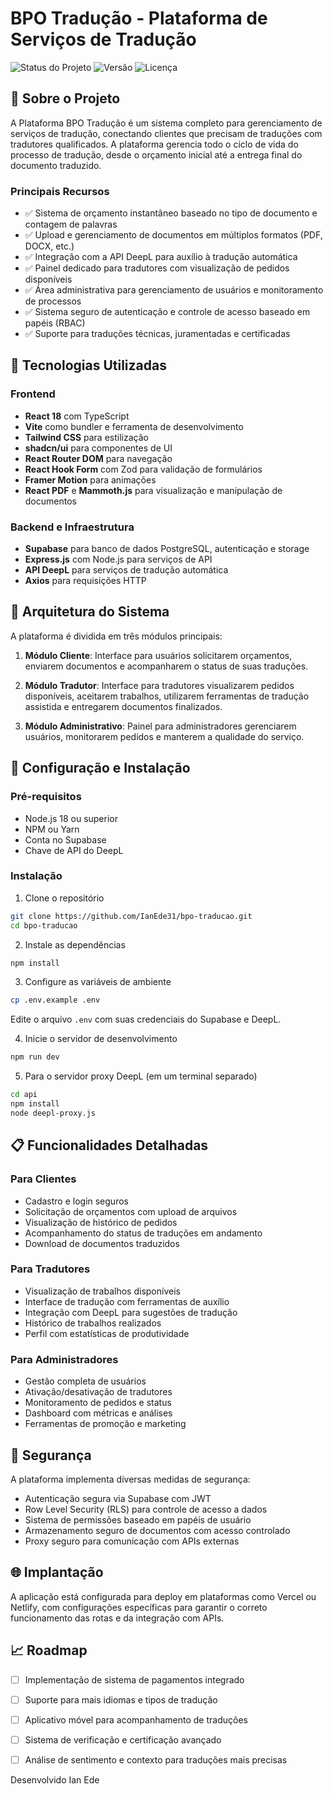 # BPO Tradução - Plataforma de Serviços de Tradução

![Status do Projeto](https://img.shields.io/badge/Status-Em%20Desenvolvimento-yellow)
![Versão](https://img.shields.io/badge/Versão-2.0-blue)
![Licença](https://img.shields.io/badge/Licença-MIT-green)

## 📝 Sobre o Projeto

A Plataforma BPO Tradução é um sistema completo para gerenciamento de serviços de tradução, conectando clientes que precisam de traduções com tradutores qualificados. A plataforma gerencia todo o ciclo de vida do processo de tradução, desde o orçamento inicial até a entrega final do documento traduzido.

### Principais Recursos

- ✅ Sistema de orçamento instantâneo baseado no tipo de documento e contagem de palavras
- ✅ Upload e gerenciamento de documentos em múltiplos formatos (PDF, DOCX, etc.)
- ✅ Integração com a API DeepL para auxílio à tradução automática
- ✅ Painel dedicado para tradutores com visualização de pedidos disponíveis
- ✅ Área administrativa para gerenciamento de usuários e monitoramento de processos
- ✅ Sistema seguro de autenticação e controle de acesso baseado em papéis (RBAC)
- ✅ Suporte para traduções técnicas, juramentadas e certificadas

## 🚀 Tecnologias Utilizadas

### Frontend
- **React 18** com TypeScript
- **Vite** como bundler e ferramenta de desenvolvimento
- **Tailwind CSS** para estilização
- **shadcn/ui** para componentes de UI
- **React Router DOM** para navegação
- **React Hook Form** com Zod para validação de formulários
- **Framer Motion** para animações
- **React PDF** e **Mammoth.js** para visualização e manipulação de documentos

### Backend e Infraestrutura
- **Supabase** para banco de dados PostgreSQL, autenticação e storage
- **Express.js** com Node.js para serviços de API
- **API DeepL** para serviços de tradução automática
- **Axios** para requisições HTTP

## 🧩 Arquitetura do Sistema

A plataforma é dividida em três módulos principais:

1. **Módulo Cliente**: Interface para usuários solicitarem orçamentos, enviarem documentos e acompanharem o status de suas traduções.

2. **Módulo Tradutor**: Interface para tradutores visualizarem pedidos disponíveis, aceitarem trabalhos, utilizarem ferramentas de tradução assistida e entregarem documentos finalizados.

3. **Módulo Administrativo**: Painel para administradores gerenciarem usuários, monitorarem pedidos e manterem a qualidade do serviço.

## 🔧 Configuração e Instalação

### Pré-requisitos
- Node.js 18 ou superior
- NPM ou Yarn
- Conta no Supabase
- Chave de API do DeepL

### Instalação

1. Clone o repositório
```bash
git clone https://github.com/IanEde31/bpo-traducao.git
cd bpo-traducao
```

2. Instale as dependências
```bash
npm install
```

3. Configure as variáveis de ambiente
```bash
cp .env.example .env
```
Edite o arquivo `.env` com suas credenciais do Supabase e DeepL.

4. Inicie o servidor de desenvolvimento
```bash
npm run dev
```

5. Para o servidor proxy DeepL (em um terminal separado)
```bash
cd api
npm install
node deepl-proxy.js
```

## 📋 Funcionalidades Detalhadas

### Para Clientes
- Cadastro e login seguros
- Solicitação de orçamentos com upload de arquivos
- Visualização de histórico de pedidos
- Acompanhamento do status de traduções em andamento
- Download de documentos traduzidos

### Para Tradutores
- Visualização de trabalhos disponíveis
- Interface de tradução com ferramentas de auxílio
- Integração com DeepL para sugestões de tradução
- Histórico de trabalhos realizados
- Perfil com estatísticas de produtividade

### Para Administradores
- Gestão completa de usuários
- Ativação/desativação de tradutores
- Monitoramento de pedidos e status
- Dashboard com métricas e análises
- Ferramentas de promoção e marketing

## 🔐 Segurança

A plataforma implementa diversas medidas de segurança:

- Autenticação segura via Supabase com JWT
- Row Level Security (RLS) para controle de acesso a dados
- Sistema de permissões baseado em papéis de usuário
- Armazenamento seguro de documentos com acesso controlado
- Proxy seguro para comunicação com APIs externas

## 🌐 Implantação

A aplicação está configurada para deploy em plataformas como Vercel ou Netlify, com configurações específicas para garantir o correto funcionamento das rotas e da integração com APIs.

## 📈 Roadmap

- [ ] Implementação de sistema de pagamentos integrado
- [ ] Suporte para mais idiomas e tipos de tradução
- [ ] Aplicativo móvel para acompanhamento de traduções
- [ ] Sistema de verificação e certificação avançado
- [ ] Análise de sentimento e contexto para traduções mais precisas



Desenvolvido Ian Ede 
